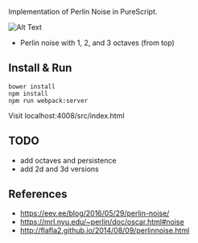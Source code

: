 
Implementation of Perlin Noise in PureScript.

![Alt Text](https://github.com/parenparen/purescript-perlin-noise/blob/master/example0.png?raw=true)

* Perlin noise with 1, 2, and 3 octaves (from top)

## Install & Run

```
bower install
npm install
npm run webpack:server
```

Visit localhost:4008/src/index.html

## TODO

* add octaves and persistence
* add 2d and 3d versions

## References

* https://eev.ee/blog/2016/05/29/perlin-noise/
* https://mrl.nyu.edu/~perlin/doc/oscar.html#noise
* http://flafla2.github.io/2014/08/09/perlinnoise.html
